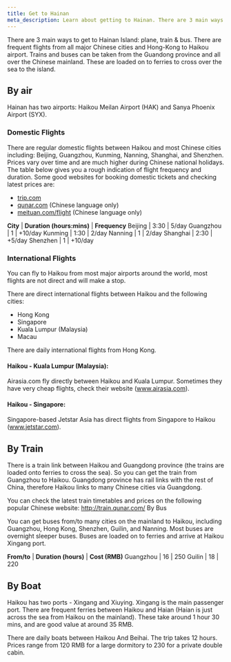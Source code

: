 ```yaml
---
title: Get to Hainan
meta_description: Learn about getting to Hainan. There are 3 main ways to get to Hainan Island; plane, train & bus...
---
```


There are 3 main ways to get to Hainan Island: plane, train & bus. There are frequent flights from all major Chinese cities and Hong-Kong to Haikou airport. Trains and buses can be taken from the Guandong province and all over the Chinese mainland. These are loaded on to ferries to cross over the sea to the island.

## By air

Hainan has two airports: Haikou Meilan Airport (HAK) and Sanya Phoenix Airport (SYX).

### Domestic Flights

There are regular domestic flights between Haikou and most Chinese cities including: Beijing, Guangzhou, Kunming, Nanning, Shanghai, and Shenzhen. Prices vary over time and are much higher during Chinese national holidays. The table below gives you a rough indication of flight frequency and duration. Some good websites for booking domestic tickets and checking latest prices are:

- [trip.com](https://www.trip.com/)
- [qunar.com](qunar.com) (Chinese language only)
- [meituan.com/flight](https://www.meituan.com/flight/) (Chinese language only)


**City** | **Duration (hours:mins)** | **Frequency**
Beijing | 3:30 | 5/day
Guangzhou | 1 | +10/day
Kunming | 1:30 | 2/day
Nanning | 1 | 2/day
Shanghai | 2:30 | +5/day
Shenzhen | 1 | +10/day

### International Flights

You can fly to Haikou from most major airports around the world, most flights are not direct and will make a stop.

There are direct international flights between Haikou and the following cities:

- Hong Kong
- Singapore
- Kuala Lumpur (Malaysia)
- Macau

There are daily international flights from Hong Kong.

#### Haikou - Kuala Lumpur (Malaysia):

Airasia.com fly directly between Haikou and Kuala Lumpur. Sometimes they have very cheap flights, check their website (www.airasia.com).

#### Haikou - Singapore:

Singapore-based Jetstar Asia has direct flights from Singapore to Haikou (www.jetstar.com).

## By Train

There is a train link between Haikou and Guangdong province (the trains are loaded onto ferries to cross the sea). So you can get the train from Guangzhou to Haikou. Guangdong province has rail links with the rest of China, therefore Haikou links to many Chinese cities via Guangdong.

You can check the latest train timetables and prices on the following popular Chinese website: http://train.qunar.com/
By Bus

You can get buses from/to many cities on the mainland to Haikou, including Guangzhou, Hong Kong, Shenzhen, Guilin, and Nanning. Most buses are overnight sleeper buses. Buses are loaded on to ferries and arrive at Haikou Xingang port.

**From/to** | **Duration (hours)** | **Cost (RMB)**
Guangzhou | 16 | 250 
Guilin | 18 | 220 

## By Boat

Haikou has two ports - Xingang and Xiuying. Xingang is the main passenger port. There are frequent ferries between Haikou and Haian (Haian is just across the sea from Haikou on the mainland). These take around 1 hour 30 mins, and are good value at around 35 RMB.

There are daily boats between Haikou And Beihai. The trip takes 12 hours. Prices range from 120 RMB for a large dormitory to 230 for a private double cabin. 

 
